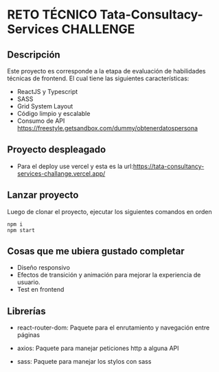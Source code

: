 # RETO TÉCNICO Tata-Consultacy-Services CHALLENGE

## Descripción

Este proyecto es corresponde a la etapa de evaluación de habilidades técnicas de frontend.
El cual tiene las siguientes características:

* ReactJS y Typescript
* SASS
* Grid System Layout
* Código limpio y escalable
* Consumo de API https://freestyle.getsandbox.com/dummy/obtenerdatospersona
## Proyecto despleagado
* Para el deploy use vercel y esta es la url:https://tata-consultancy-services-challange.vercel.app/

## Lanzar proyecto

Luego de clonar el proyecto, ejecutar los siguientes comandos en orden
```
npm i
npm start
```
## Cosas que me ubiera gustado completar
* Diseño responsivo
* Efectos de transición y animación para mejorar la experiencia de usuario.
* Test en frontend

## Librerías

* react-router-dom: Paquete para el enrutamiento y navegación entre páginas

* axios: Paquete para manejar peticiones http a alguna API

* sass: Paquete para manejar los stylos con sass




